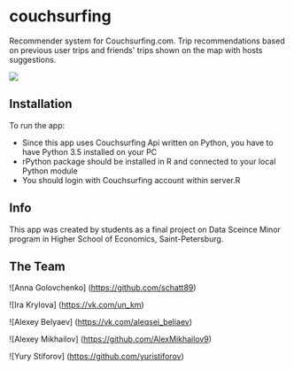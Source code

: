 # couchsurfing

Recommender system for Couchsurfing.com. 
Trip recommendations based on previous user trips and friends' trips shown on the map with hosts suggestions.

![](https://pp.userapi.com/c637827/v637827257/5a57a/o6BqAJortpo.jpg)

## Installation

To run the app:
* Since this app uses Couchsurfing Api written on Python, you have to have Python 3.5 installed on your PC
* rPython package should be installed in R and connected to your local Python module
* You should login with Couchsurfing account within server.R 

## Info

This app was created by students as a final project on Data Sceince Minor program in Higher School of Economics, Saint-Petersburg.


## The Team

![Anna Golovchenko] (https://github.com/schatt89)

![Ira Krylova] (https://vk.com/un_km)

![Alexey Belyaev] (https://vk.com/aleqsei_beliaev)

![Alexey Mikhailov] (https://github.com/AlexMikhailov9)

![Yury Stiforov] (https://github.com/yuristiforov)

